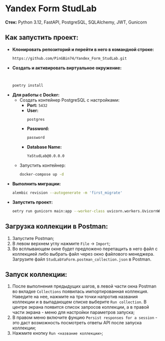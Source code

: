 # Yandex Form StudLab

**Стек:** Python 3.12, FastAPI, PostgreSQL, SQLAlchemy, JWT, Gunicorn

## Как запустить проект:

- **Клонировать репозиторий и перейти в него в командной строке:**
    ```sh
    https://github.com/PinGBin74/Yandex_Form_StudLab.git

- **Создать и активировать виртуальное окружение:**
    ```sh
    

    poetry install

- **Для работы с Docker:**
  - Создать контейнер PostgreSQL с настройками:
    - **Port:** `5432`
    - **User:** 
      ```sh
      postgres
      ```
    - **Password:**
      ```sh
      password
      ```
    - **Database Name:** 
      ```sh
      YaStudLab@0.0.0.0
      ```
  - Запустить контейнер:
    ```bash
    docker-compose up -d
    ```
- **Выполнить миграции:**
  ```sh
  alembic revision --autogenerate -m 'first_migrate'
  
- **Запустить проект:**
  ```sh
  oetry run gunicorn main:app --worker-class uvicorn.workers.UvicornWorker -c gunicorn.conf.py --reload


## Загрузка коллекции в Postman:

1. Запустите Postman;
2. В левом верхнем углу нажмите `File` -> `Import`;
3. Во всплывающем окне будет предложено перетащить в него файл с коллекцией либо выбрать файл через окно файлового менеджера.
Загрузите файл `StudLabYaForm.postman_collection.json` в Postman.

## Запуск коллекции:

1. После выполнения предыдущих шагов, в левой части окна Postman во вкладке `Collections` появилась импортированная коллекция.
Наведите на нее, нажмите на три точки напротив названия коллекции и в выпадающем списке выберите `Run collection`. В центре экрана появится список запросов коллекции,
а в правой части экрана - меню для настройки параметров запуска;
2. В правом меню включите фунцию `Persist responses for a session` - это даст возможность посмотреть ответы API после запуска коллекции;
3. Нажмите кнопку `Run <название коллекции>`;


